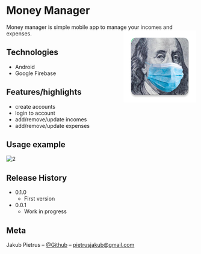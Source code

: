 # Money Manager
Money manager is simple mobile app to manage your incomes and expenses.
<img align="right" src="https://github.com/pieetrus/Money-Manager/blob/master/app/src/main/res/mipmap-xxxhdpi/ic_launcher.png">

## Technologies
- Android
- Google Firebase

## Features/highlights

- create accounts
- login to account
- add/remove/update incomes
- add/remove/update expenses


## Usage example
![2](https://github.com/pieetrus/Money-Manager/blob/master/readmefiles/presentation.gif)

## Release History
* 0.1.0
    * First version
* 0.0.1
    * Work in progress

## Meta
Jakub Pietrus – [@Github](https://github.com/pieetrus) – pietrusjakub@gmail.com
